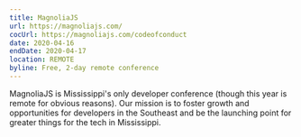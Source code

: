 ```yaml
---
title: MagnoliaJS
url: https://magnoliajs.com/
cocUrl: https://magnoliajs.com/codeofconduct
date: 2020-04-16
endDate: 2020-04-17
location: REMOTE
byline: Free, 2-day remote conference
---
```


MagnoliaJS is Mississippi's only developer conference (though this year is remote for obvious reasons). Our mission is to foster growth and opportunities for developers in the Southeast and be the launching point for greater things for the tech in Mississippi.
